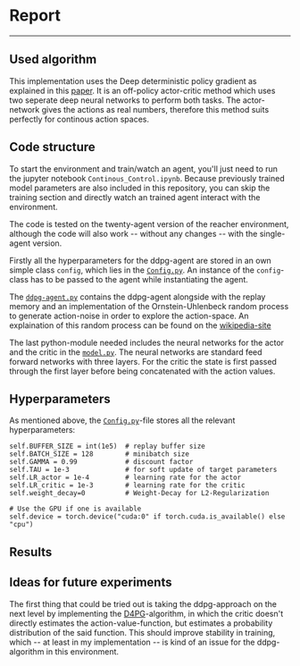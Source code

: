 # Report
---

## Used algorithm
This implementation uses the Deep deterministic policy gradient as explained in this [paper](https://arxiv.org/pdf/1509.02971.pdf). It is an off-policy actor-critic method which uses two seperate deep neural networks to perform both tasks. The actor-network gives the actions as real numbers, therefore this method suits perfectly for continous action spaces.

## Code structure
To start the environment and train/watch an agent, you'll just need to run the jupyter notebook `Continous_Control.ipynb`. Because previously trained model parameters are also included in this repository, you can skip the training section and directly watch an trained agent interact with the environment. 

The code is tested on the twenty-agent version of the reacher environment, although the code will also work -- without any changes -- with the single-agent version.

Firstly all the hyperparameters for the ddpg-agent are stored in an own simple class `config`, which lies in the [`Config.py`](https://github.com/ChaosMcChief/DRLND_p2_Continous_Control/blob/master/Config.py). An instance of the `config`-class has to be passed to the agent while instantiating the agent.

The [`ddpg-agent.py`](https://github.com/ChaosMcChief/DRLND_p2_Continous_Control/blob/master/ddpg_agent.py) contains the ddpg-agent alongside with the replay memory and an implementation of the Ornstein-Uhlenbeck random process to generate action-noise in order to explore the action-space. An explaination of this random process can be found on the [wikipedia-site](https://en.wikipedia.org/wiki/Ornstein%E2%80%93Uhlenbeck_process)

The last python-module needed includes the neural networks for the actor and the critic in the [`model.py`](https://github.com/ChaosMcChief/DRLND_p2_Continous_Control/blob/master/model.py). The neural networks are standard feed forward networks with three layers. For the critic the state is first passed through the first layer before being concatenated with the action values.

## Hyperparameters
As mentioned above, the [`Config.py`](https://github.com/ChaosMcChief/DRLND_p2_Continous_Control/blob/master/Config.py)-file stores all the relevant hyperparameters:

```
self.BUFFER_SIZE = int(1e5)  # replay buffer size
self.BATCH_SIZE = 128        # minibatch size
self.GAMMA = 0.99            # discount factor
self.TAU = 1e-3              # for soft update of target parameters
self.LR_actor = 1e-4         # learning rate for the actor 
self.LR_critic = 1e-3        # learning rate for the critic     
self.weight_decay=0          # Weight-Decay for L2-Regularization

# Use the GPU if one is available
self.device = torch.device("cuda:0" if torch.cuda.is_available() else "cpu")
```

## Results


## Ideas for future experiments
The first thing that could be tried out is taking the ddpg-approach on the next level by implementing the [D4PG](https://arxiv.org/pdf/1804.08617.pdf)-algorithm, in which the critic doesn't directly estimates the action-value-function, but estimates a probability distribution of the said function. This should improve stability in training, which -- at least in my implementation -- is kind of an issue for the ddpg-algorithm in this environment.
